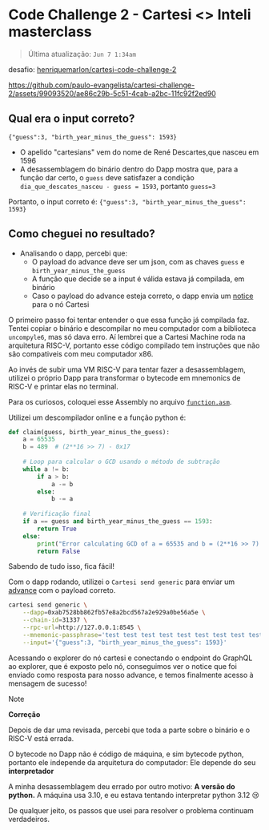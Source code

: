# Code Challenge 2 - Cartesi <> Inteli masterclass

> Última atualização: `Jun 7 1:34am`

desafio: [henriquemarlon/cartesi-code-challenge-2](https://github.com/henriquemarlon/cartesi-code-challenge-2/tree/main)

https://github.com/paulo-evangelista/cartesi-challenge-2/assets/99093520/ae86c29b-5c51-4cab-a2bc-11fc92f2ed90

## Qual era o input correto?
`{"guess":3, "birth_year_minus_the_guess": 1593}`

- O apelido "cartesians" vem do nome de René Descartes,que nasceu em 1596
- A desassemblagem do binário dentro do Dapp mostra que, para a função dar certo, o `guess` deve satisfazer a condição `dia_que_descates_nasceu - guess = 1593`, portanto `guess=3`

Portanto, o input correto é:
`{"guess":3, "birth_year_minus_the_guess": 1593}`

## Como cheguei no resultado?

- Analisando o dapp, percebi que:
   - O payload do advance deve ser um json, com as chaves `guess` e `birth_year_minus_the_guess`
   - A função que decide se a input é válida estava já compilada, em binário
   - Caso o payload do advance esteja correto, o dapp envia um [notice](https://docs.cartesi.io/cartesi-rollups/1.3/rollups-apis/backend/notices/) para o nó Cartesi

O primeiro passo foi tentar entender o que essa função já compilada faz. Tentei copiar o binário e descompilar no meu computador com a biblioteca `uncompyle6`, mas só dava erro. Aí lembrei que a Cartesi Machine roda na arquitetura RISC-V, portanto esse código compilado tem instruções que não são compativeis com meu computador x86.

Ao invés de subir uma VM RISC-V para tentar fazer a desassemblagem, utilizei o próprio Dapp para transformar o bytecode em mnemonics de RISC-V e printar elas no terminal.

Para os curiosos, coloquei esse Assembly no arquivo [`function.asm`](function.asm).

Utilizei um descompilador online e a função python é:
```python
def claim(guess, birth_year_minus_the_guess):
    a = 65535
    b = 489  # (2**16 >> 7) - 0x17
    
    # Loop para calcular o GCD usando o método de subtração
    while a != b:
        if a > b:
            a -= b
        else:
            b -= a
    
    # Verificação final
    if a == guess and birth_year_minus_the_guess == 1593:
        return True
    else:
        print("Error calculating GCD of a = 65535 and b = (2**16 >> 7) - 0x17.")
        return False
```

Sabendo de tudo isso, fica fácil!

Com o dapp rodando, utilizei o `Cartesi send generic` para enviar um [advance](https://docs.cartesi.io/cartesi-rollups/1.3/rollups-apis/backend/introduction/) com o payload correto.

```sh
cartesi send generic \
    --dapp=0xab7528bb862fb57e8a2bcd567a2e929a0be56a5e \
    --chain-id=31337 \
    --rpc-url=http://127.0.0.1:8545 \
    --mnemonic-passphrase='test test test test test test test test test test test junk' \
    --input='{"guess":3, "birth_year_minus_the_guess": 1593}'

```

Acessando o explorer do nó cartesi e conectando o endpoint do GraphQL ao explorer, que é exposto pelo nó, conseguimos ver o notice que foi enviado como resposta para nosso advance, e temos finalmente acesso à mensagem de sucesso!
 
> [!NOTE]
> 
> **Correção**
> 
> Depois de dar uma revisada, percebi que toda a parte sobre o binário e o RISC-V está errada.
>
> O bytecode no Dapp não é código de máquina, e sim bytecode python, portanto ele independe da arquitetura do computador: Ele depende do seu **interpretador**
>
> A minha desassemblagem deu errado por outro motivo: **A versão do python.** A máquina usa 3.10, e eu estava tentando interpretar python 3.12 😢
>
> De qualquer jeito, os passos que usei para resolver o problema continuam verdadeiros.
